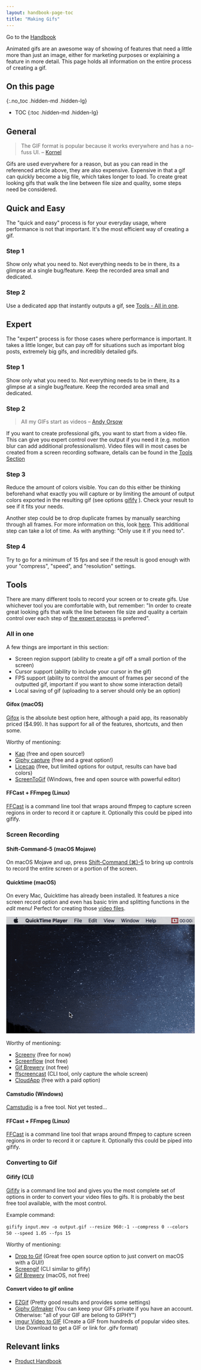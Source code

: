 ```yaml
---
layout: handbook-page-toc
title: "Making Gifs"
---
```


Go to the [Handbook](/handbook/)

Animated gifs are an awesome way of showing of features that need a little more than just an image, either for marketing purposes or explaining a feature in more detail. This page holds all information on the entire process of creating a gif.

## On this page
{:.no_toc .hidden-md .hidden-lg}

- TOC
{:toc .hidden-md .hidden-lg}

## General

> The GIF format is popular because it works everywhere and has a no-fuss UI. – [Kornel](https://kornel.ski/efficient-gifs#sec44)

Gifs are used everywhere for a reason, but as you can read in the referenced article above, they are also expensive. Expensive in that a gif can quickly become a big file, which takes longer to load. To create great looking gifs that walk the line between file size and quality, some steps need be considered.

## Quick and Easy

The "quick and easy" process is for your everyday usage, where performance is not that important. It's the most efficient way of creating a gif.

### Step 1

Show only what you need to. Not everything needs to be in there, its a glimpse at a single bug/feature. Keep the recorded area small and dedicated.

### Step 2

Use a dedicated app that instantly outputs a gif, see [Tools - All in one](#all-in-one).

## Expert

The "expert" process is for those cases where performance is important. It takes a little longer, but can pay off for situations such as important blog posts, extremely big gifs, and incredibly detailed gifs.

### Step 1

Show only what you need to. Not everything needs to be in there, its a glimpse at a single bug/feature. Keep the recorded area small and dedicated.

### Step 2

> All my GIFs start as videos – [Andy Orsow](http://blog.invisionapp.com/7-tips-for-designing-awesome-gifs/)

If you want to create professional gifs, you want to start from a video file. This can give you expert control over the output if you need it (e.g. motion blur can add additional professionalism). Video files will in most cases be created from a screen recording software, details can be found in the [Tools Section](#tools)

### Step 3

Reduce the amount of colors visible. You can do this either be thinking beforehand what exactly you will capture or by limiting the amount of output colors exported in the resulting gif (see options [gifify](#gifify) ). Check your result to see if it fits your needs.

Another step could be to drop duplicate frames by manually searching through all frames. For more information on this, look [here](http://blog.invisionapp.com/7-tips-for-designing-awesome-gifs/). This additional step can take a lot of time. As with anything: "Only use it if you need to".

### Step 4

Try to go for a minimum of 15 fps and see if the result is good enough with your "compress", "speed", and "resolution" settings.

## Tools

There are many different tools to record your screen or to create gifs. Use whichever tool you are comfortable with, but remember: "In order to create great looking gifs that walk the line between file size and quality a certain control over each step of [the expert process](#expert) is preferred".

### All in one

A few things are important in this section:

- Screen region support (ability to create a gif off a small portion of the screen)
- Cursor support (ability to include your cursor in the gif)
- FPS support (ability to control the amount of frames per second of the outputted gif, important if you want to show some interaction detail)
- Local saving of gif (uploading to a server should only be an option)

#### Gifox (macOS)

[Gifox](http://gifox.io/) is the absolute best option here, although a paid app, its reasonably priced ($4.99). It has support for all of the features, shortcuts, and then some.

Worthy of mentioning:

- [Kap](https://getkap.co/) (free and open source!)
- [Giphy capture](https://itunes.apple.com/us/app/giphy-capture.-the-gif-maker/id668208984?mt=12) (free and a great option!)
- [Licecap](http://www.cockos.com/licecap/) (free, but limited options for output, results can have bad colors)
- [ScreenToGif](http://www.screentogif.com/) (Windows, free and open source with powerful editor)

#### FFCast + FFmpeg (Linux)

[FFCast](https://github.com/lolilolicon/FFcast) is a command line tool that wraps around ffmpeg to capture screen regions in order to record it or capture it. Optionally this could be piped into gifify.

### Screen Recording

#### Shift-Command-5 (macOS Mojave)

On macOS Mojave and up, press [Shift-Command (⌘)-5](https://support.apple.com/en-ca/HT208721) to bring up controls to record
the entire screen or a portion of the screen.

#### Quicktime (macOS)

On every Mac, Quicktime has already been installed. It features a nice screen record option and even has basic trim and splitting functions in the *edit* menu! Perfect for creating those [video files](#step-1).

![quicktime gif](/handbook/product/making-gifs/quicktime.gif)

Worthy of mentioning:

- [Screeny](https://itunes.apple.com/us/app/screeny/id440991524?mt=12) (free for now)
- [Screenflow](http://www.telestream.net/screenflow/) (not free)
- [Gif Brewery](http://gifbrewery.com/) (not free)
- [ffscreencast](https://github.com/cytopia/ffscreencast) (CLI tool, only capture the whole screen)
- [CloudApp](https://www.getcloudapp.com/) (free with a paid option)

#### Camstudio (Windows)

[Camstudio](http://camstudio.org/) is a free tool. Not yet tested...

#### FFCast + FFmpeg (Linux)

[FFCast](https://github.com/lolilolicon/FFcast) is a command line tool that wraps around ffmpeg to capture screen regions in order to record it or capture it. Optionally this could be piped into gifify.

### Converting to Gif

#### Gifify (CLI)

[Gifify](https://github.com/vvo/gifify) is a command line tool and gives you the most complete set of options in order to convert your video files to gifs. It is probably the best free tool available, with the most control.

Example command:

`gifify input.mov -o output.gif --resize 960:-1 --compress 0 --colors 50 --speed 1.05 --fps 15`

Worthy of mentioning:

- [Drop to Gif](http://mortenjust.github.io/droptogif/) (Great free open source option to just convert on macOS with a GUI!)
- [Screengif](https://github.com/dergachev/screengif) (CLI similar to gifify)
- [Gif Brewery](http://gifbrewery.com/) (macOS, not free)

#### Convert video to gif online

- [EZGif](http://ezgif.com/video-to-gif) (Pretty good results and provides some settings)
- [Giphy Gifmaker](https://giphy.com/create/gifmaker) (You can keep your GIFs private if you have an account. Otherwise: "all of your GIF are belong to GIPHY")
- [imgur Video to GIF](https://imgur.com/vidgif) (Create a GIF from hundreds of popular video sites. Use Download to get a GIF or link for .gifv format)

## Relevant links

- [Product Handbook](/handbook/product)
